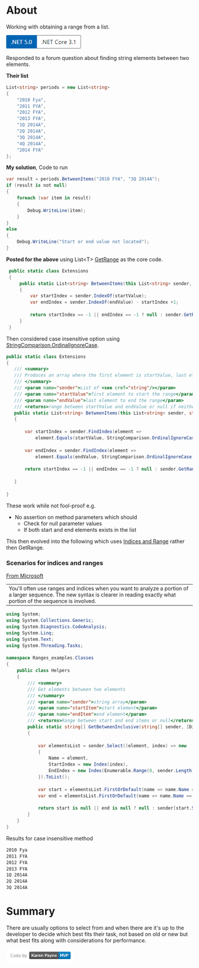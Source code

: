 # About

Working with obtaining a range from a list.

![img](assets/Versions.png)


Responded to a forum question about finding string elements between two elements.

**Their list**

```csharp
List<string> periods = new List<string>
{
    "2010 Fya",
    "2011 FYA",
    "2012 FYA",
    "2013 FYA",
    "1Q 2014A",
    "2Q 2014A",
    "3Q 2014A",
    "4Q 2014A",
    "2014 FYA"
};
```

**My solution**, Code to run

```csharp
var result = periods.BetweenItems("2010 FYA", "3Q 2014A");
if (result is not null)
{
    foreach (var item in result)
    {
        Debug.WriteLine(item);
    }
}
else
{
    Debug.WriteLine("Start or end value not located");
}
```

**Posted for the above** using List&lt;T> [GetRange](https://docs.microsoft.com/en-us/dotnet/api/system.collections.generic.list-1.getrange?view=net-5.0) as the core code.

```csharp
 public static class Extensions
 {
     public static List<string> BetweenItems(this List<string> sender, string startValue, string endValue)
     {
         var startIndex = sender.IndexOf(startValue);
         var endIndex = sender.IndexOf(endValue) - startIndex +1;
    
         return startIndex == -1 || endIndex == -1 ? null : sender.GetRange(startIndex, endIndex);
     }
 }
 ```

 Then considered case insensitive option using [StringComparison.OrdinalIgnoreCase](https://docs.microsoft.com/en-us/dotnet/api/system.stringcomparer.ordinalignorecase?view=net-5.0).

 ```csharp
 public static class Extensions
{
    /// <summary>
    /// Produces an array where the first element is startValue, last element is endValue with all values between both case insensitive.
    /// </summary>
    /// <param name="sender">List of <see cref="string"/></param>
    /// <param name="startValue">first element to start the range</param>
    /// <param name="endValue">last element to end the range</param>
    /// <returns>range between startValue and endValue or null if neither start or end values do not exist in sender array</returns>
    public static List<string> BetweenItems(this List<string> sender, string startValue, string endValue)
    {

        var startIndex = sender.FindIndex(element => 
            element.Equals(startValue, StringComparison.OrdinalIgnoreCase));
        
        var endIndex = sender.FindIndex(element => 
            element.Equals(endValue, StringComparison.OrdinalIgnoreCase)) - startIndex + 1;

        return startIndex == -1 || endIndex == -1 ? null : sender.GetRange(startIndex, endIndex);
        
    }

}

```

These work while not fool-proof e.g.

- No assertion on method parameters which should
    -  Check for null parameter values
    - If both start and end elements exists in the list

This then evolved into the following which uses [Indices and Range](https://docs.microsoft.com/en-us/dotnet/csharp/whats-new/csharp-8#indices-and-ranges) rather then GetRange.    


### Scenarios for indices and ranges

[From Microsoft](https://docs.microsoft.com/en-us/dotnet/csharp/whats-new/tutorials/ranges-indexes)

<table>
    <tr>
        <td>
        You'll often use ranges and indices when you want to analyze a portion of a larger sequence. The new syntax is clearer in reading exactly what portion of the sequence is involved. 
        </td>
    <tr?>
</table>

```csharp
using System;
using System.Collections.Generic;
using System.Diagnostics.CodeAnalysis;
using System.Linq;
using System.Text;
using System.Threading.Tasks;

namespace Ranges_examples.Classes
{
    public class Helpers
    {
        /// <summary>
        /// Get elements between two elements 
        /// </summary>
        /// <param name="sender">string array</param>
        /// <param name="startItem">start element</param>
        /// <param name="endItem">end element</param>
        /// <returns>Range between start and end items or null</returns>
        public static string[] GetBetweenInclusive(string[] sender, [DisallowNull] string startItem, [DisallowNull] string endItem)
        {
            
            var elementsList = sender.Select((element, index) => new 
            {
                Name = element, 
                StartIndex = new Index(index), 
                EndIndex = new Index(Enumerable.Range(0, sender.Length).Reverse().ToList()[index], true)
            }).ToList();

            var start = elementsList.FirstOrDefault(name => name.Name == startItem);
            var end = elementsList.FirstOrDefault(name => name.Name == endItem);

            return start is null || end is null ? null : sender[start.StartIndex..end.EndIndex];
        }
    }
}
```
Results for case insensitive method

```txt
2010 Fya
2011 FYA
2012 FYA
2013 FYA
1Q 2014A
2Q 2014A
3Q 2014A
```

# Summary

There are usually options to select from and when there are it's up to the developer to decide which best fits their task, not based on old or new but what best fits along with considerations for performance.


![**img**](assets/kpmvp1.png)
